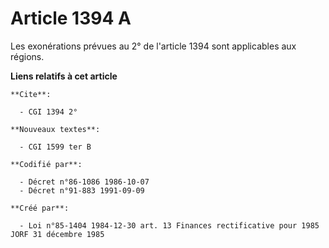 # Article 1394 A

Les exonérations prévues au 2° de l'article 1394 sont applicables aux régions.

**Liens relatifs à cet article**

	**Cite**:

	  - CGI 1394 2°

	**Nouveaux textes**:

	  - CGI 1599 ter B

	**Codifié par**:

	  - Décret n°86-1086 1986-10-07
	  - Décret n°91-883 1991-09-09

	**Créé par**:

	  - Loi n°85-1404 1984-12-30 art. 13 Finances rectificative pour 1985 JORF 31 décembre 1985
